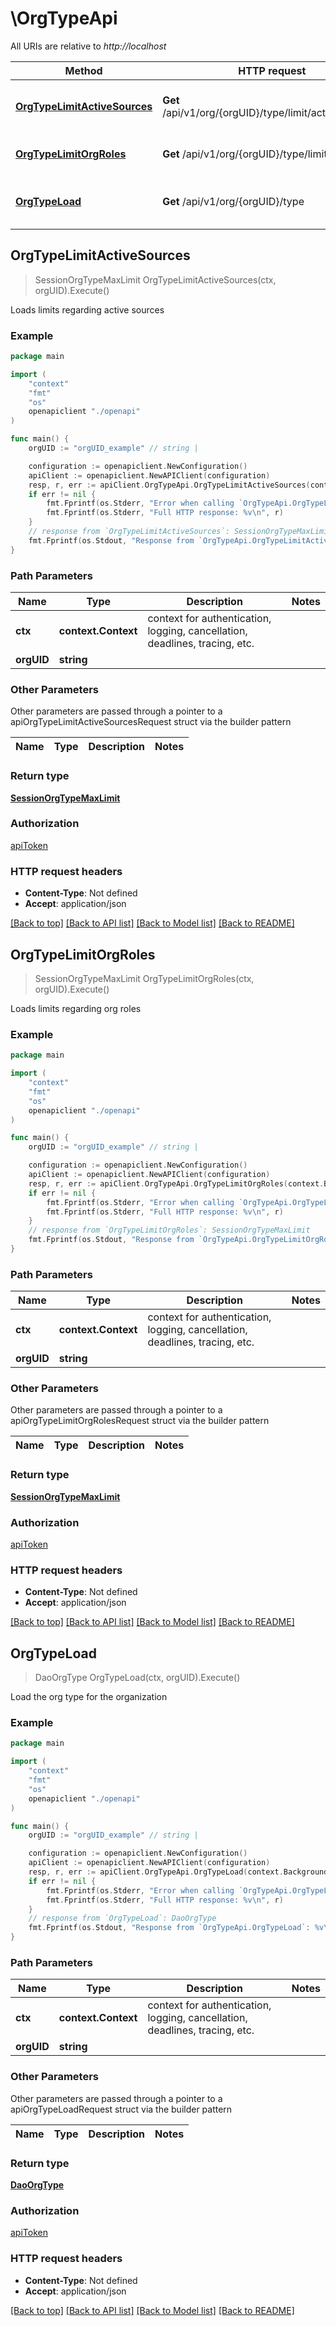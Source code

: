 # \OrgTypeApi

All URIs are relative to *http://localhost*

Method | HTTP request | Description
------------- | ------------- | -------------
[**OrgTypeLimitActiveSources**](OrgTypeApi.md#OrgTypeLimitActiveSources) | **Get** /api/v1/org/{orgUID}/type/limit/active_sources | Loads limits regarding active sources
[**OrgTypeLimitOrgRoles**](OrgTypeApi.md#OrgTypeLimitOrgRoles) | **Get** /api/v1/org/{orgUID}/type/limit/org_roles | Loads limits regarding org roles
[**OrgTypeLoad**](OrgTypeApi.md#OrgTypeLoad) | **Get** /api/v1/org/{orgUID}/type | Load the org type for the organization



## OrgTypeLimitActiveSources

> SessionOrgTypeMaxLimit OrgTypeLimitActiveSources(ctx, orgUID).Execute()

Loads limits regarding active sources



### Example

```go
package main

import (
    "context"
    "fmt"
    "os"
    openapiclient "./openapi"
)

func main() {
    orgUID := "orgUID_example" // string | 

    configuration := openapiclient.NewConfiguration()
    apiClient := openapiclient.NewAPIClient(configuration)
    resp, r, err := apiClient.OrgTypeApi.OrgTypeLimitActiveSources(context.Background(), orgUID).Execute()
    if err != nil {
        fmt.Fprintf(os.Stderr, "Error when calling `OrgTypeApi.OrgTypeLimitActiveSources``: %v\n", err)
        fmt.Fprintf(os.Stderr, "Full HTTP response: %v\n", r)
    }
    // response from `OrgTypeLimitActiveSources`: SessionOrgTypeMaxLimit
    fmt.Fprintf(os.Stdout, "Response from `OrgTypeApi.OrgTypeLimitActiveSources`: %v\n", resp)
}
```

### Path Parameters


Name | Type | Description  | Notes
------------- | ------------- | ------------- | -------------
**ctx** | **context.Context** | context for authentication, logging, cancellation, deadlines, tracing, etc.
**orgUID** | **string** |  | 

### Other Parameters

Other parameters are passed through a pointer to a apiOrgTypeLimitActiveSourcesRequest struct via the builder pattern


Name | Type | Description  | Notes
------------- | ------------- | ------------- | -------------


### Return type

[**SessionOrgTypeMaxLimit**](SessionOrgTypeMaxLimit.md)

### Authorization

[apiToken](../README.md#apiToken)

### HTTP request headers

- **Content-Type**: Not defined
- **Accept**: application/json

[[Back to top]](#) [[Back to API list]](../README.md#documentation-for-api-endpoints)
[[Back to Model list]](../README.md#documentation-for-models)
[[Back to README]](../README.md)


## OrgTypeLimitOrgRoles

> SessionOrgTypeMaxLimit OrgTypeLimitOrgRoles(ctx, orgUID).Execute()

Loads limits regarding org roles



### Example

```go
package main

import (
    "context"
    "fmt"
    "os"
    openapiclient "./openapi"
)

func main() {
    orgUID := "orgUID_example" // string | 

    configuration := openapiclient.NewConfiguration()
    apiClient := openapiclient.NewAPIClient(configuration)
    resp, r, err := apiClient.OrgTypeApi.OrgTypeLimitOrgRoles(context.Background(), orgUID).Execute()
    if err != nil {
        fmt.Fprintf(os.Stderr, "Error when calling `OrgTypeApi.OrgTypeLimitOrgRoles``: %v\n", err)
        fmt.Fprintf(os.Stderr, "Full HTTP response: %v\n", r)
    }
    // response from `OrgTypeLimitOrgRoles`: SessionOrgTypeMaxLimit
    fmt.Fprintf(os.Stdout, "Response from `OrgTypeApi.OrgTypeLimitOrgRoles`: %v\n", resp)
}
```

### Path Parameters


Name | Type | Description  | Notes
------------- | ------------- | ------------- | -------------
**ctx** | **context.Context** | context for authentication, logging, cancellation, deadlines, tracing, etc.
**orgUID** | **string** |  | 

### Other Parameters

Other parameters are passed through a pointer to a apiOrgTypeLimitOrgRolesRequest struct via the builder pattern


Name | Type | Description  | Notes
------------- | ------------- | ------------- | -------------


### Return type

[**SessionOrgTypeMaxLimit**](SessionOrgTypeMaxLimit.md)

### Authorization

[apiToken](../README.md#apiToken)

### HTTP request headers

- **Content-Type**: Not defined
- **Accept**: application/json

[[Back to top]](#) [[Back to API list]](../README.md#documentation-for-api-endpoints)
[[Back to Model list]](../README.md#documentation-for-models)
[[Back to README]](../README.md)


## OrgTypeLoad

> DaoOrgType OrgTypeLoad(ctx, orgUID).Execute()

Load the org type for the organization



### Example

```go
package main

import (
    "context"
    "fmt"
    "os"
    openapiclient "./openapi"
)

func main() {
    orgUID := "orgUID_example" // string | 

    configuration := openapiclient.NewConfiguration()
    apiClient := openapiclient.NewAPIClient(configuration)
    resp, r, err := apiClient.OrgTypeApi.OrgTypeLoad(context.Background(), orgUID).Execute()
    if err != nil {
        fmt.Fprintf(os.Stderr, "Error when calling `OrgTypeApi.OrgTypeLoad``: %v\n", err)
        fmt.Fprintf(os.Stderr, "Full HTTP response: %v\n", r)
    }
    // response from `OrgTypeLoad`: DaoOrgType
    fmt.Fprintf(os.Stdout, "Response from `OrgTypeApi.OrgTypeLoad`: %v\n", resp)
}
```

### Path Parameters


Name | Type | Description  | Notes
------------- | ------------- | ------------- | -------------
**ctx** | **context.Context** | context for authentication, logging, cancellation, deadlines, tracing, etc.
**orgUID** | **string** |  | 

### Other Parameters

Other parameters are passed through a pointer to a apiOrgTypeLoadRequest struct via the builder pattern


Name | Type | Description  | Notes
------------- | ------------- | ------------- | -------------


### Return type

[**DaoOrgType**](DaoOrgType.md)

### Authorization

[apiToken](../README.md#apiToken)

### HTTP request headers

- **Content-Type**: Not defined
- **Accept**: application/json

[[Back to top]](#) [[Back to API list]](../README.md#documentation-for-api-endpoints)
[[Back to Model list]](../README.md#documentation-for-models)
[[Back to README]](../README.md)


